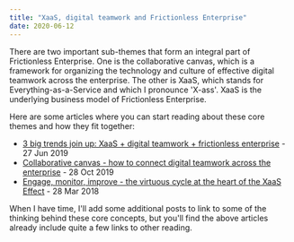 ```yaml
---
title: "XaaS, digital teamwork and Frictionless Enterprise"
date: 2020-06-12
---
```

There are two important sub-themes that form an integral part of Frictionless Enterprise. One is the collaborative canvas, which is a framework for organizing the technology and culture of effective digital teamwork across the enterprise. The other is XaaS, which stands for Everything-as-a-Service and which I pronounce 'X-ass'. XaaS is the underlying business model of Frictionless Enterprise. 

Here are some articles where you can start reading about these core themes and how they fit together: 

+ [3 big trends join up: XaaS + digital teamwork + frictionless enterprise](https://diginomica.com/xaas-digital-teamwork-frictionless-enterprise) - 27 Jun 2019
+ [Collaborative canvas - how to connect digital teamwork across the enterprise](https://diginomica.com/collaborative-canvas-connect-digital-teamwork-enterprise) - 28 Oct 2019
+ [Engage, monitor, improve - the virtuous cycle at the heart of the XaaS Effect](https://diginomica.com/engage-monitor-improve-virtuous-cycle-xaas-effect) - 28 Mar 2018

When I have time, I'll add some additional posts to link to some of the thinking behind these core concepts, but you'll find the above articles already include quite a few links to other reading. 
